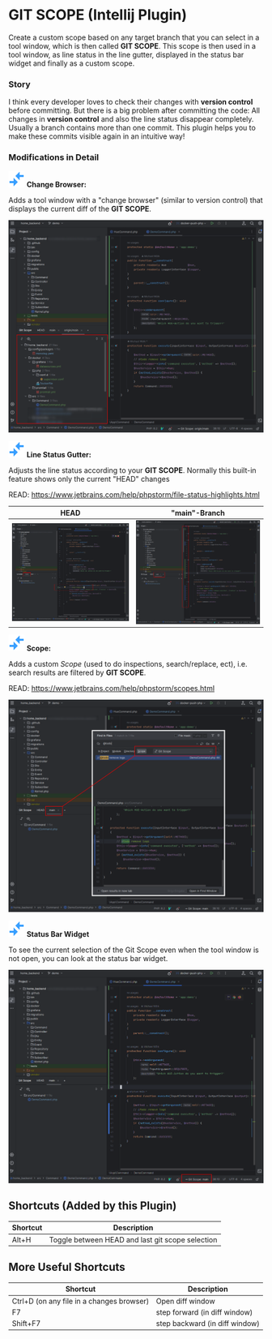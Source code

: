 # GIT SCOPE (Intellij Plugin)


 Create a custom scope based on any target branch that you can select in a tool window, which is then called **GIT SCOPE**.
This scope is then used in a tool window, as line status in the line gutter, displayed in the status bar widget
and finally as a custom scope.

### Story
I think every developer loves to check their changes with **version control** before committing.
But there is a big problem after committing the code: All changes in **version control** and also the line status disappear completely.
Usually a branch contains more than one commit. This plugin helps you to make these commits visible again in an intuitive way!

### Modifications in Detail

![](docs/icon.svg) **Change Browser:**

Adds a tool window with a "change browser" (similar to version control) that displays the current diff of the **GIT SCOPE**.

![](docs/toolwindow.png)

![](docs/icon.svg) **Line Status Gutter:**

Adjusts the line status according to your **GIT SCOPE**. Normally this built-in feature shows only the current "HEAD" changes

READ: https://www.jetbrains.com/help/phpstorm/file-status-highlights.html

| HEAD               | "main"-Branch            |
|--------------------|--------------------------|
| ![](docs/head.png) | ![](docs/linestatus.png) |

![](docs/icon.svg) **Scope:**

Adds a custom *Scope* (used to do inspections, search/replace, ect), i.e. search results are filtered by **GIT SCOPE**.

READ: https://www.jetbrains.com/help/phpstorm/scopes.html

![](docs/scope.png)

![](docs/icon.svg) **Status Bar Widget**

To see the current selection of the Git Scope even when the tool window is not open, you can look at the status bar widget.

![](docs/statusbar.png)

## Shortcuts (Added by this Plugin)
|Shortcut| Description|
| --- |---|
| Alt+H | Toggle between HEAD and last git scope selection|

## More Useful Shortcuts
| Shortcut                                  | Description|
|-------------------------------------------|---|
| Ctrl+D (on any file in a changes browser) | Open diff window|
| F7                                        | step forward (in diff window)|
| Shift+F7                                  | step backward (in diff window)|
